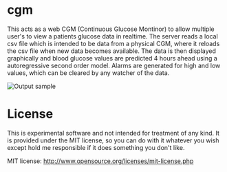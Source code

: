 cgm
===
This acts as a web CGM (Continuous Glucose Montinor) to allow multiple user's to view a patients glucose data in realtime.
The server reads a local csv file which is intended to be data from a physical CGM, where it reloads the csv file when new data
becomes available.  The data is then displayed graphically and blood glucose values are predicted 4 hours ahead using a autoregressive 
second order model.  Alarms are generated for high and low values, which can be cleared by any watcher of the data.

![Output sample](https://github.com/rnpenguin/cgm/tree/master/images/demo.gif)


License
===
This is experimental software and not intended for treatment of any kind. It is provided under the MIT license, so you can do with it whatever you wish except hold me responsible if it does something you don't like.

MIT license: http://www.opensource.org/licenses/mit-license.php
